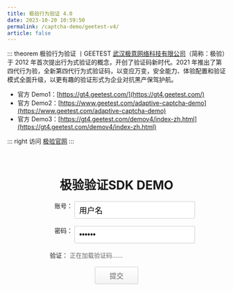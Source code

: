 ```yaml
---
title: 极验行为验证 4.0
date: 2023-10-20 10:59:50
permalink: /captcha-demo/geetest-v4/
article: false
---
```


::: theorem 极验行为验证 <Badge text="4.0" type="error" vertical="middle"/>丨GEETEST
[武汉极意网络科技有限公司](https://www.tianyancha.com/company/699317632)（简称：极验）于 2012 年首次提出行为式验证的概念，开创了验证码新时代。2021 年推出了第四代行为验，全新第四代行为式验证码，以变应万变，安全能力、体验配置和验证模式全面升级，以更有趣的验证形式为企业对抗黑产保驾护航。

- 官方 Demo1：[https://gt4.geetest.com/](https://gt4.geetest.com/)<Badge text="本页使用" type="error" vertical="middle"/>
- 官方 Demo2：[https://www.geetest.com/adaptive-captcha-demo](https://www.geetest.com/adaptive-captcha-demo)
- 官方 Demo3：[https://gt4.geetest.com/demov4/index-zh.html](https://gt4.geetest.com/demov4/index-zh.html)

::: right
访问 [极验官网](https://www.geetest.com/adaptive-captcha)
:::

[//]: # (<iframe src="https://gt4.geetest.com/" height="700px"></iframe>)

<br>

<style>
    .inp {
        border: 1px solid #ccc;
        border-radius: 2px;
        padding: 0 10px;
        width: 278px;
        height: 40px;
        font-size: 18px;
    }
    .btn {
        display: inline-block;
        width: 100px;
        height: 40px;
        box-sizing: border-box;
        border: 1px solid #ccc;
        background: white linear-gradient(180deg, #fff 0%, #f3f3f3 100%);
        border-radius: 2px;
        color: #666;
        cursor: pointer;
        font-size: 16px;
        line-height: 40px;
    }
    .btn:hover {
        background: white linear-gradient(0deg, #fff 0%, #f3f3f3 100%);
    }
    #captcha {
        display: inline-block;
        width: 300px;
        /*height: 50px;*/
    }
    .show {
        display: block;
    }
    label {
        display: inline-block;
        width: 80px;
        text-align: right;
        vertical-align: top;
    }
    #wait {
        text-align: left;
        color: #666;
        margin: 0;
    }
</style>
<div style="text-align: center">
    <h1>极验验证SDK DEMO</h1>
    <form id="form">
        <div>
            <label for="username">账号：</label> <input class="inp" id="username" value="用户名">
        </div>
        <br>
        <div>
            <label for="password">密码：</label> <input class="inp" id="password" type="password" value="123456">
        </div>
        <br>
        <div>
            <label>验证：</label>
            <div id="captcha">
                <p id="wait" class="show">正在加载验证码......</p>
            </div>
            <br>
        </div>
        <br>
        <div id="btn" class="btn">提交</div>
    </form>
</div>
<script src="https://lib.baomitu.com/jquery/1.9.1/jquery.min.js"></script>
<script src="http://static.geetest.com/v4/gt4.js"></script>
<script>
    initGeetest4({
        captchaId: '4f6147ccd6e9a39ab33608b16e248abc',
        product: 'float',
    }, function (captchaObj) {
        captchaObj.appendTo('#captcha');
        captchaObj.onReady(function () {
            $('#wait').hide();
        });
        $('#btn').click(function (e) {
            var result = captchaObj.getValidate();
            if (!result) {
                e.preventDefault();
                return alert('请先完成验证！');
            }
            result.captcha_id = '4f6147ccd6e9a39ab33608b16e248abc';
            $.ajax({
                url: 'https://api.spiderapi.cn/geetest4/login',
                type: 'post',
                dataType: 'json',
                data: result,
                success: function (data) {
                    if (data.result === 'success') {
                        alert('登录成功' + JSON.stringify(data));
                        // captchaObj.reset();
                    } else if (data.result === 'fail') {
                        alert('登录失败，请重新验证！' + JSON.stringify(data));
                        captchaObj.reset();
                    }
                }
            });
        });
    });
</script>
